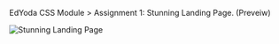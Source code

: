 EdYoda CSS Module > Assignment 1: Stunning Landing Page. (Preveiw)

![Stunning Landing Page](https://user-images.githubusercontent.com/88980866/214326608-bd62ab09-35e6-4ee8-b676-f204dc72e721.png)
